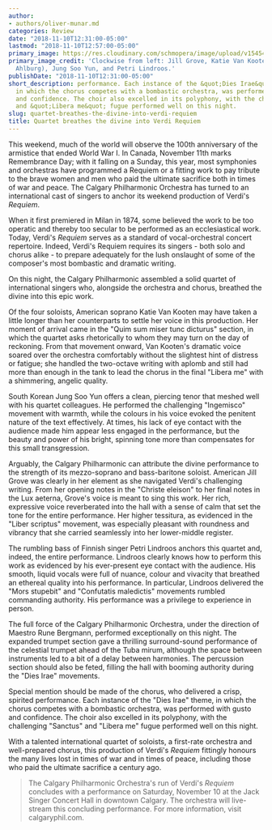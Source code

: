 ```yaml
---
author:
- authors/oliver-munar.md
categories: Review
date: "2018-11-10T12:31:00-05:00"
lastmod: "2018-11-10T12:57:00-05:00"
primary_image: https://res.cloudinary.com/schmopera/image/upload/v1545409169/media/webhook-uploads/1541871051128/sqCPORequiem.jpg.jpg
primary_image_credit: 'Clockwise from left: Jill Grove, Katie Van Kooten (Photo: Sussie
  Ahlburg), Jung Soo Yun, and Petri Lindroos.'
publishDate: "2018-11-10T12:31:00-05:00"
short_description: performance. Each instance of the &quot;Dies Irae&quot; theme,
  in which the chorus competes with a bombastic orchestra, was performed with gusto
  and confidence. The choir also excelled in its polyphony, with the challenging &quot;Sanctus&quot;
  and &quot;Libera me&quot; fugue performed well on this night.
slug: quartet-breathes-the-divine-into-verdi-requiem
title: Quartet breathes the divine into Verdi Requiem
---
```


This weekend, much of the world will observe the 100th anniversary of the armistice that ended World War I. In Canada, November 11th marks Remembrance Day; with it falling on a Sunday, this year, most symphonies and orchestras have programmed a Requiem or a fitting work to pay tribute to the brave women and men who paid the ultimate sacrifice both in times of war and peace. The Calgary Philharmonic Orchestra has turned to an international cast of singers to anchor its weekend production of Verdi's *Requiem*.

When it first premiered in Milan in 1874, some believed the work to be too operatic and thereby too secular to be performed as an ecclesiastical work. Today, Verdi's *Requiem* serves as a standard of vocal-orchestral concert repertoire. Indeed, Verdi's Requiem requires its singers - both solo and chorus alike - to prepare adequately for the lush onslaught of some of the composer's most bombastic and dramatic writing.

On this night, the Calgary Philharmonic assembled a solid quartet of international singers who, alongside the orchestra and chorus, breathed the divine into this epic work.

Of the four soloists, American soprano Katie Van Kooten may have taken a little longer than her counterparts to settle her voice in this production. Her moment of arrival came in the "Quim sum miser tunc dicturus" section, in which the quartet asks rhetorically to whom they may turn on the day of reckoning. From that movement onward, Van Kooten's dramatic voice soared over the orchestra comfortably without the slightest hint of distress or fatigue; she handled the two-octave writing with aplomb and still had more than enough in the tank to lead the chorus in the final "Libera me" with a shimmering, angelic quality.

South Korean Jung Soo Yun offers a clean, piercing tenor that meshed well with his quartet colleagues. He performed the challenging "Ingemisco" movement with warmth, while the colours in his voice evoked the penitent nature of the text effectively. At times, his lack of eye contact with the audience made him appear less engaged in the performance, but the beauty and power of his bright, spinning tone more than compensates for this small transgression.

Arguably, the Calgary Philharmonic can attribute the divine performance to the strength of its mezzo-soprano and bass-baritone soloist. American Jill Grove was clearly in her element as she navigated Verdi's challenging writing. From her opening notes in the "Christe eleison" to her final notes in the Lux aeterna, Grove's voice is meant to sing this work. Her rich, expressive voice reverberated into the hall with a sense of calm that set the tone for the entire performance. Her higher tessitura, as evidenced in the "Liber scriptus" movement, was especially pleasant with roundness and vibrancy that she carried seamlessly into her lower-middle register. 

The rumbling bass of Finnish singer Petri Lindroos anchors this quartet and, indeed, the entire performance. Lindroos clearly knows how to perform this work as evidenced by his ever-present eye contact with the audience. His smooth, liquid vocals were full of nuance, colour and vivacity that breathed an ethereal quality into his performance. In particular, Lindroos delivered the "Mors stupebit" and "Confutatis maledictis" movements rumbled commanding authority. His performance was a privilege to experience in person.

The full force of the Calgary Philharmonic Orchestra, under the direction of Maestro Rune Bergmann, performed exceptionally on this night. The expanded trumpet section gave a thrilling surround-sound performance of the celestial trumpet ahead of the Tuba mirum, although the space between instruments led to a bit of a delay between harmonies. The percussion section should also be feted, filling the hall with booming authority during the "Dies Irae" movements.

Special mention should be made of the chorus, who delivered a crisp, spirited performance. Each instance of the "Dies Irae" theme, in which the chorus competes with a bombastic orchestra, was performed with gusto and confidence. The choir also excelled in its polyphony, with the challenging "Sanctus" and "Libera me" fugue performed well on this night.

With a talented international quartet of soloists, a first-rate orchestra and well-prepared chorus, this production of Verdi's *Requiem* fittingly honours the many lives lost in times of war and in times of peace, including those who paid the ultimate sacrifice a century ago.

>The Calgary Philharmonic Orchestra's run of Verdi's *Requiem* concludes with a performance on Saturday, November 10 at the Jack Singer Concert Hall in downtown Calgary. The orchestra will live-stream this concluding performance. For more information, visit calgaryphil.com.

